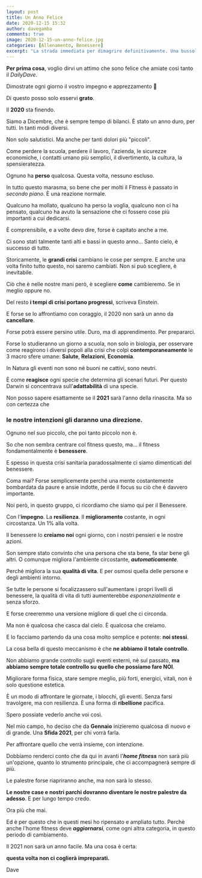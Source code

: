 ```yaml
---
layout: post
title: Un Anno Felice
date: 2020-12-15 15:32
author: davegamba
comments: true
image: 2020-12-15-un-anno-felice.jpg
categories: [Allenamento, Benessere]
excerpt: "La strada immediata per dimagrire definitivamente. Una bussola sicura in un mare di informazioni contrastanti e confuse su un argomento tanto abusato."
---
```


**Per prima cosa**, voglio dirvi un attimo che sono felice che amiate così tanto il *DailyDave*.

Dimostrate ogni giorno il vostro impegno e apprezzamento 🙏

Di questo posso solo esservi **grato**.

Il **2020** sta finendo.

Siamo a Dicembre, che è sempre tempo di bilanci. È stato un anno duro, per tutti. In tanti modi diversi.

Non solo salutistici. Ma anche per tanti dolori più "piccoli".

Come perdere la scuola, perdere il lavoro, l'azienda, le sicurezze economiche, i contatti umano più semplici, il divertimento, la cultura, la spensieratezza.

Ognuno ha **perso** qualcosa. Questa volta, nessuno escluso.

In tutto questo marasma, so bene che per molti il Fitness è passato in *secondo piano*. È una reazione normale.

Qualcuno ha mollato, qualcuno ha perso la voglia, qualcuno non ci ha pensato, qualcuno ha avuto la sensazione che ci fossero cose più importanti a cui dedicarsi.

È comprensibile, e a volte devo dire, forse è capitato anche a me.

Ci sono stati talmente tanti alti e bassi in questo anno… Santo cielo, è successo di tutto.

Storicamente, le **grandi crisi** cambiano le cose per sempre. 
E anche una volta finito tutto questo, noi saremo cambiati. 
Non si può scegliere, è inevitabile.

Ciò che è nelle nostre mani però, è scegliere **come** cambieremo. Se in meglio oppure no.

Del resto **i tempi di crisi portano progressi**, scriveva Einstein.

E forse se lo affrontiamo con coraggio, il 2020 non sarà un anno da **cancellare**.

Forse potrà essere persino utile. Duro, ma di apprendimento. Per prepararci.

Forse lo studieranno un giorno a scuola, non solo in biologia, per osservare come reagirono i diversi popoli alla crisi che colpì **contemporaneamente** le 3 macro sfere umane: **Salute**, **Relazioni**, **Economia**.

In Natura gli eventi non sono né buoni ne cattivi, sono neutri.

È come **reagisce** ogni specie che determina gli scenari futuri. Per questo Darwin si concentrava sull'**adattabilità** di una specie.

Non posso sapere esattamente se il **2021** sarà l'anno della rinascita. Ma so con certezza che 

### le nostre intenzioni gli daranno una direzione.

Ognuno nel suo piccolo, che poi tanto piccolo non è.

So che non sembra centrare col fitness questo, ma... il fitness fondamentalmente è **benessere**.

E spesso in questa crisi sanitaria paradossalmente ci siamo dimenticati del benessere.

Coma mai?
Forse semplicemente perché una mente costantemente bombardata da paure e ansie indotte, perde il focus su ciò che è davvero importante.

Noi però, in questo gruppo, ci ricordiamo che siamo qui per il Benessere.

Con l'**impegno**. La **resilienza**. Il **miglioramento** costante, in ogni circostanza. Un 1% alla volta.

Il benessere lo **creiamo noi** ogni giorno, con i nostri pensieri e le nostre azioni.

Son sempre stato convinto che una persona che sta bene, fa star bene gli altri. O comunque migliora l'ambiente circostante, ***automaticamente***.

Perché migliora la sua **qualità di vita**. E per osmosi quella delle persone e degli ambienti intorno.

Se tutte le persone si focalizzassero sull'aumentare i propri livelli di benessere, la qualità di vita di tutti aumenterebbe *esponenzialmente* e senza sforzo.

E forse creeremmo una versione migliore di quel che ci circonda.

Ma non è qualcosa che casca dal cielo. È qualcosa che creiamo.

E lo facciamo partendo da una cosa molto semplice e potente: **noi stessi**.

La cosa bella di questo meccanismo è che **ne abbiamo il totale controllo**.

Non abbiamo grande controllo sugli eventi esterni, nè sul passato, **ma abbiamo sempre totale controllo su quello che possiamo fare NOI**.

Migliorare forma fisica, stare sempre meglio, più forti, energici, vitali, non è solo questione estetica.

È un modo di affrontare le giornate, i blocchi, gli eventi. Senza farsi travolgere, ma con resilienza. È una forma di **ribellione** pacifica.

Spero possiate vederlo anche voi così.

Nel mio campo, ho deciso che da **Gennaio** inizieremo qualcosa di nuovo e di grande. Una **Sfida 2021**, per chi vorrà farla. 

Per affrontare quello che verrà insieme, con intenzione.

Dobbiamo renderci conto che da qui in avanti l'***home fitness*** non sarà più un'opzione, quanto lo strumento principale, che ci accompagnerà sempre di più.

Le palestre forse riapriranno anche, ma non sarà lo stesso.

**Le nostre case e nostri parchi dovranno diventare le nostre palestre da adesso**. E per lungo tempo credo.

Ora più che mai.

Ed è per questo che in questi mesi ho ripensato e ampliato tutto.
Perchè anche l'home fitness deve ***aggiornarsi***, come ogni altra categoria, in questo periodo di cambiamento.

Il 2021 non sarà un anno facile. Ma una cosa è certa:

**questa volta non ci coglierà impreparati.**

Dave 